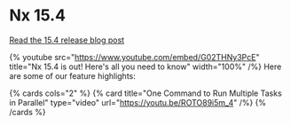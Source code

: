 # Nx 15.4

[Read the 15.4 release blog post](https://blog.nrwl.io/nx-15-4-vite-4-support-a-new-nx-watch-command-and-more-77cbf6c9a711)

{% youtube
src="https://www.youtube.com/embed/G02THNy3PcE"
title="Nx 15.4 is out! Here&#39;s all you need to know"
width="100%" /%}
Here are some of our feature highlights:

{% cards cols="2" %}
{% card title="One Command to Run Multiple Tasks in Parallel"  type="video" url="https://youtu.be/ROTO89i5m_4" /%}
{% /cards %}
